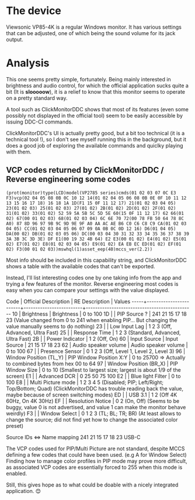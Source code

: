 # The device

Viewsonic VP85-4K is a regular Windows monitor.
It has various settings that can be adjusted, one of which being the sound volume for its jack output.

# Analysis

This one seems pretty simple, fortunately.
Being mainly interested in brightness and audio control, for which the official application sucks quite a bit (It is **slooooow**), it is a relief to know that this monitor seems to operate on a pretty standard way.

A tool such as ClickMonitorDDC shows that most of its features (even some possibly not displayed in the official tool) seem to be easily accessible by issuing DDC-CI commands.

ClickMonitorDDC's UI is actually pretty good, but a bit too technical (it is a technical tool !), so I don't see myself running this in the background, but it does a good job of exploring the available commands and quiclky playing with them.

## VCP codes returned by ClickMonitorDDC / Reverse engineering some codes

````
(prot(monitor)type(LCD)model(VP2785 series)cmds(01 02 03 07 0C E3 F3)vcp(02 04 05 08 0B 0C 10 12 14(01 02 04 05 06 08 0B 0E 0F 10 11 12 13 15 16 17 18) 16 18 1A 1D(F1 15 0F 11 12 17) 21(01 02 03 04 05) 23(01 02 03) 25(01 02 03) 27(01 02) 2B(01 02) 2D(01 02) 2F(01 02) 31(01 02) 33(01 02) 52 59 5A 5B 5C 5D 5E 60(15 0F 11 12 17) 62 66(01 02) 67(00 01 02 03) 68(01 02 03 04) 6C 6E 70 72(00 78 FB 50 64 78 8C A0) 87 8D 96 97 9B 9C 9D 9E 9F A0 AA AC AE B6 C0 C6 C8 C9 CA(01 02 03 04 05) CC(01 02 03 04 05 06 07 09 0A 0B 0C 0D 12 16) D6(01 04 05) DA(00 02) DB(01 02 03 05 06) DC(00 03 04 30 31 32 33 34 35 36 37 38 39 3A 3B 3C 3D 3E) DF E1(00 19 32 4B 64) E2 E3(00 01 02) E4(01 02) E5(01 02) E7(01 02) E8(01 02 03 04 05) E9(01 02) EA EB EC ED(01 02) EF(01 02) F3(00 01 02 03))mswhql(1)asset_eep(40)mccs_ver(2.2))
````

Most info should be included in this capability string, and ClickMonitorDDC shows a table with the available codes that can't be exported.

Instead, I'll list interesting codes one by one taking info from the app and trying a few features of the monitor.
Reverse engineering most codes is easy when you can compare your settings with the value displayed.

Code | Official Description   | RE Description          | Values
-----+------------------------+-------------------------+----------------------------------------------
10   | Brightness             | Brightness              | 0 to 100
1D   |                        | PIP Source ?            | 241 21 15 17 18 23 (Value changed from 0 to 241 when enabling PIP… But changing the value manually seems to do nothing)
23   |                        | Low Input Lag           | 1 2 3 (Off, Advanced, Ultra Fast)
25   |                        | Response Time           | 1 2 3 (Standard, Advanced, Ultra Fast)
2B   |                        | Power Indicator         | 1 2 (Off, On)
60   | Input Source           | Input Source            | 21 15 17 18 23
62   | Audio speaker volume   | Audio speaker volume    | 0 to 100
67   |                        | Presence Sensor         | 0 1 2 3 (Off, Level 1, Level 2, Level 3)
96   | Window Position (TL_Y) | PIP Window Position X:Y | 0 to 25700 => Actually to combined bytes from hex 00 to 64
97   | Window Position (BR_X) | PIP Window Size         | 0 to 10 (Smallest to largest size; largest is about 1/9 of the screen)
E1   |                        | Advanced DCR            | 0 25 50 75 100
E2   |                        | Blue light Filter       | 0 to 100
E8   |                        | Multi Picture mode      | 1 2 3 4 5 (Disabled; PIP; Left/Right; Top/Bottom; Quad) (ClickMonitorDDC has trouble reading back the value, maybe because of screen switching modes)
ED   |                        | USB 3.1                 | 1 2 (Off 4K 60Hz, On 4K 30Hz)
EF   |                        | Resolution Notice       | 0 2 (On, Off) (Seems to be buggy, value 0 is not advertised, and value 1 can make the monitor behave weirdly)
F3   |                        | Window Select           | 0 1 2 3 (TL; BL; TR; BR) (At least allows to change the source; did not find yet how to change the associated color preset)


Source IDs <=> Name mapping
241
21
15
17
18
23 USB-C

The VCP codes used for PIP/Multi Picture are not standard, despite MCCS defining a few codes that could have been used. (e.g A for Window Select)
Finding how to manage color profiles in PIP mode may prove more difficult, as associated VCP codes are essentially forced to 255 when this mode is enabled.

Still, this gives hope as to what could be doable with a nicely integrated application. 😊
